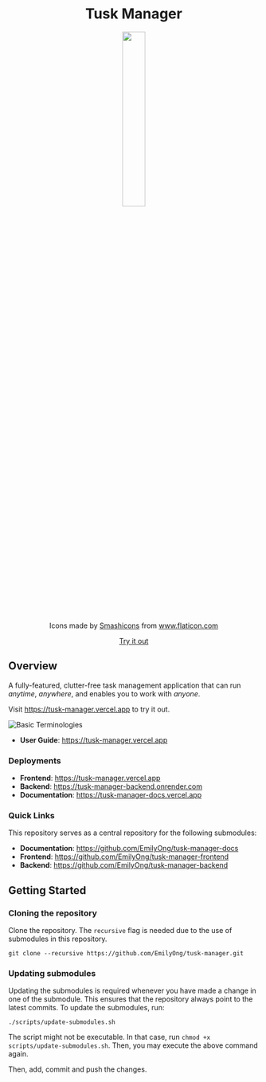 <h1 align="center">Tusk Manager</h1>
<p align="center"><img src="assets/mosnter.png" width="30%"/></p>
<div align="center">Icons made by <a href="https://www.flaticon.com/authors/smashicons" title="Smashicons">Smashicons</a> from <a href="https://www.flaticon.com/" title="Flaticon">www.flaticon.com</a></div>
<p align="center"><a href="https://tusk-manager.vercel.app ">Try it out</a></p>

## Overview

A fully-featured, clutter-free task management application that can run *anytime*, *anywhere*, and enables you to work with *anyone*.

Visit https://tusk-manager.vercel.app to try it out.

![Basic Terminologies](assets/basic-terminologies.png)

- **User Guide**: https://tusk-manager.vercel.app

### Deployments
- **Frontend**: https://tusk-manager.vercel.app
- **Backend**: https://tusk-manager-backend.onrender.com
- **Documentation**: https://tusk-manager-docs.vercel.app

### Quick Links

This repository serves as a central repository for the following submodules:

- **Documentation**: https://github.com/EmilyOng/tusk-manager-docs
- **Frontend**: https://github.com/EmilyOng/tusk-manager-frontend
- **Backend**: https://github.com/EmilyOng/tusk-manager-backend

## Getting Started

### Cloning the repository
Clone the repository. The `recursive` flag is needed due to the use of submodules in this repository.

```shell
git clone --recursive https://github.com/EmilyOng/tusk-manager.git
```

### Updating submodules
Updating the submodules is required whenever you have made a change in one of the submodule. This ensures that the repository always point to the latest commits. To update the submodules, run:

```shell
./scripts/update-submodules.sh
```

The script might not be executable. In that case, run `chmod +x scripts/update-submodules.sh`. Then, you may execute the above command again.

Then, add, commit and push the changes.

